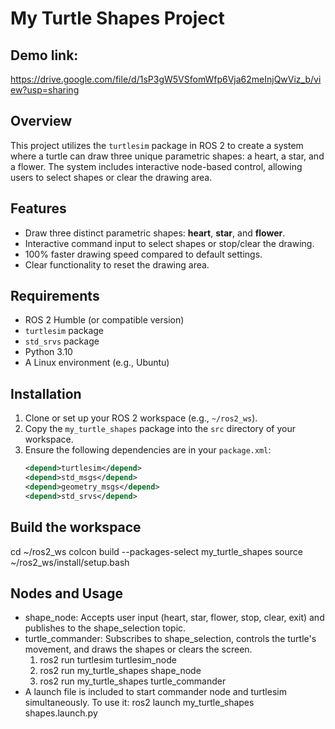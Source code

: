 
# My Turtle Shapes Project

## Demo link:
https://drive.google.com/file/d/1sP3gW5VSfomWfp6Vja62meInjQwViz_b/view?usp=sharing

## Overview
This project utilizes the `turtlesim` package in ROS 2 to create a system where a turtle can draw three unique parametric shapes: a heart, a star, and a flower. The system includes interactive node-based control, allowing users to select shapes or clear the drawing area.

## Features
- Draw three distinct parametric shapes: **heart**, **star**, and **flower**.
- Interactive command input to select shapes or stop/clear the drawing.
- 100% faster drawing speed compared to default settings.
- Clear functionality to reset the drawing area.

## Requirements
- ROS 2 Humble (or compatible version)
- `turtlesim` package
- `std_srvs` package
- Python 3.10
- A Linux environment (e.g., Ubuntu)

## Installation
1. Clone or set up your ROS 2 workspace (e.g., `~/ros2_ws`).
2. Copy the `my_turtle_shapes` package into the `src` directory of your workspace.
3. Ensure the following dependencies are in your `package.xml`:
   ```xml
   <depend>turtlesim</depend>
   <depend>std_msgs</depend>
   <depend>geometry_msgs</depend>
   <depend>std_srvs</depend>

## Build the workspace
cd ~/ros2_ws
colcon build --packages-select my_turtle_shapes
source ~/ros2_ws/install/setup.bash

## Nodes and Usage 
- shape_node: Accepts user input (heart, star, flower, stop, clear, exit) and publishes to the shape_selection topic.
- turtle_commander: Subscribes to shape_selection, controls the turtle's movement, and draws the shapes or clears the screen.
	1. ros2 run turtlesim turtlesim_node
    2. ros2 run my_turtle_shapes shape_node
    3. ros2 run my_turtle_shapes turtle_commander
- A launch file is included to start commander node and turtlesim simultaneously. To use it:
	ros2 launch my_turtle_shapes shapes.launch.py